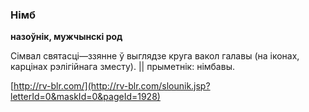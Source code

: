 ### Німб
**назоўнік, мужчынскі род**

Сімвал святасці—ззянне ў выглядзе круга вакол галавы (на іконах, карцінах рэлігійнага зместу). || прыметнік: німбавы.

<a rel="author">[http://rv-blr.com/](http://rv-blr.com/slounik.jsp?letterId=0&maskId=0&pageId=1928)</a>
